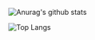 ![Anurag's github stats](https://github-readme-stats.vercel.app/api?username=sihua14)

![Top Langs](https://github-readme-stats.vercel.app/api/top-langs/?username=sihua14)

